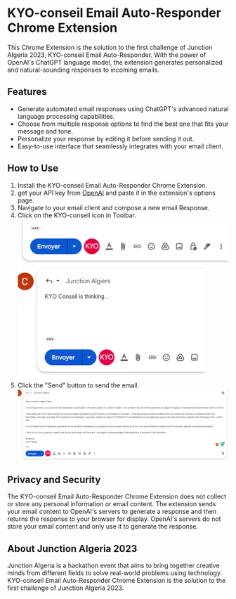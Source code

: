 # KYO-conseil Email Auto-Responder Chrome Extension

This Chrome Extension is the solution to the first challenge of Junction Algeria 2023, KYO-conseil Email Auto-Responder. With the power of OpenAI's ChatGPT language model, the extension generates personalized and natural-sounding responses to incoming emails.

## Features

- Generate automated email responses using ChatGPT's advanced natural language processing capabilities.
- Choose from multiple response options to find the best one that fits your message and tone.
- Personalize your response by editing it before sending it out.
- Easy-to-use interface that seamlessly integrates with your email client.

## How to Use

1. Install the KYO-conseil Email Auto-Responder Chrome Extension.
2. get your API key from [OpenAI](https://openai.com/) and paste it in the extension's options page.
3. Navigate to your email client and compose a new email Response.
4. Click on the KYO-conseil icon in Toolbar.
   ![Toolbar](toolBar.png)
   ![KYO-conseil is thinking](thinking.png)
5. Click the "Send" button to send the email.
   ![The reply](./reply.png)

## Privacy and Security

The KYO-conseil Email Auto-Responder Chrome Extension does not collect or store any personal information or email content. The extension sends your email content to OpenAI's servers to generate a response and then returns the response to your browser for display. OpenAI's servers do not store your email content and only use it to generate the response.

## About Junction Algeria 2023

Junction Algeria is a hackathon event that aims to bring together creative minds from different fields to solve real-world problems using technology. KYO-conseil Email Auto-Responder Chrome Extension is the solution to the first challenge of Junction Algeria 2023.
